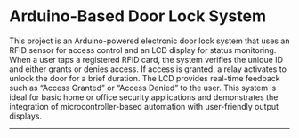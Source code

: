 <h1>Arduino-Based Door Lock System</h1>

This project is an Arduino-powered electronic door lock system that uses an RFID sensor for access control 
and an LCD display for status monitoring. When a user taps a registered RFID card, the system verifies 
the unique ID and either grants or denies access. If access is granted, a relay activates to unlock the door for a brief duration. 
The LCD provides real-time feedback such as “Access Granted” or “Access Denied” to the user. 
This system is ideal for basic home or office security applications and demonstrates the integration of microcontroller-based automation with user-friendly output displays.

---

